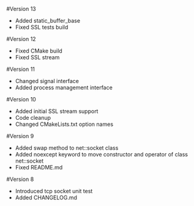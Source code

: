 #Version 13

* Added static_buffer_base
* Fixed SSL tests build

#Version 12

* Fixed CMake build
* Fixed SSL stream

#Version 11

* Changed signal interface
* Added process management interface

#Version 10

* Added initial SSL stream support
* Code cleanup
* Changed CMakeLists.txt option names

#Version 9

* Added swap method to net::socket class
* Added noexcept keyword to move constructor and operator of class net::socket
* Fixed README.md

#Version 8

* Introduced tcp socket unit test
* Added CHANGELOG.md
